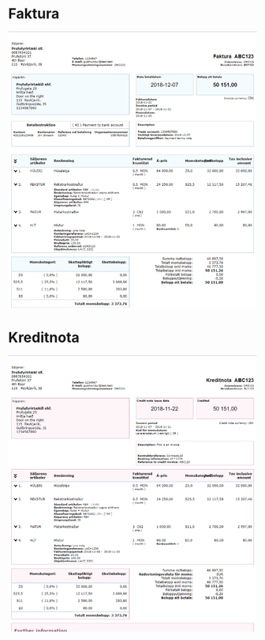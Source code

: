 # Faktura

![](images/bisenubl-invoice-complete_se.png)

# Kreditnota

![](images/bisenubl-creditnote-complete_se.png)